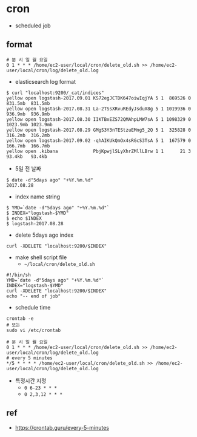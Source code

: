 # cron
* scheduled job

## format

```
# 분 시 일 월 요일
0 1 * * * /home/ec2-user/local/cron/delete_old.sh >> /home/ec2-user/local/cron/log/delete_old.log
```

* elasticsearch log format

```
$ curl "localhost:9200/_cat/indices"
yellow open logstash-2017.09.01 KS72egJCTDK647oiwIqjYA 5 1  869526 0  831.5mb  831.5mb
yellow open logstash-2017.08.31 La-2TSsXRvuREdyJsduX8g 5 1 1019936 0  936.9mb  936.9mb
yellow open logstash-2017.08.30 IIKTBxEZS72QMAhpLMW7sA 5 1 1098329 0 1023.9mb 1023.9mb
yellow open logstash-2017.08.29 GMgS3Y3nTEStzuEMng5_2Q 5 1  325828 0  316.2mb  316.2mb
yellow open logstash-2017.09.02 -qhAIKUkQmOx4sRGcS3TsA 5 1  167579 0  166.7mb  166.7mb
yellow open .kibana             PbjKpwjlSLyXhrZMllLBrw 1 1      21 3   93.4kb   93.4kb
```

* 5일 전 날짜

```
$ date -d"5days ago" "+%Y.%m.%d"
2017.08.28
```

* index name string

```
$ YMD=`date -d"5days ago" "+%Y.%m.%d"`
$ INDEX="logstash-$YMD"
$ echo $INDEX
$ logstash-2017.08.28
```

* delete 5days ago index

```
curl -XDELETE "localhost:9200/$INDEX"
```

* make shell script file
  * `~/local/cron/delete_old.sh`

```
#!/bin/sh
YMD=`date -d"5days ago" "+%Y.%m.%d"`
INDEX="logstash-$YMD"
curl -XDELETE "localhost:9200/$INDEX"
echo "-- end of job"
```

* schedule time

```
crontab -e
# 또는
sudo vi /etc/crontab
```

```
# 분 시 일 월 요일
0 1 * * * /home/ec2-user/local/cron/delete_old.sh >> /home/ec2-user/local/cron/log/delete_old.log
# every 5 minutes
*/5 * * * * /home/ec2-user/local/cron/delete_old.sh >> /home/ec2-user/local/cron/log/delete_old.log
```

* 특정시간 지정
  * `0 6-23 * * *`
  * `0 2,3,12 * * *`

## ref
* https://crontab.guru/every-5-minutes

